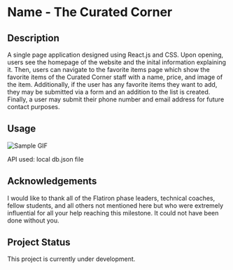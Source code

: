 # Name - The Curated Corner


## Description

A single page application designed using React.js and CSS. Upon opening, users see the homepage of the website and the inital information explaining it. Then, users can navigate to the favorite items page which show the favorite items of the Curated Corner staff with a name, price, and image of the item. Additionally, if the user has any favorite items they want to add, they may be submitted via a form and an addition to the list is created. Finally, a user may submit their phone number and email address for future contact purposes.

## Usage

![Sample GIF](./spaUsage.gif)

API used: local db.json file 

## Acknowledgements

I would like to thank all of the Flatiron phase leaders, technical coaches, fellow students, and all others not mentioned here but who were extremely influential for all your help reaching this milestone. It could not have been done without you. 

## Project Status

 This project is currently under development.